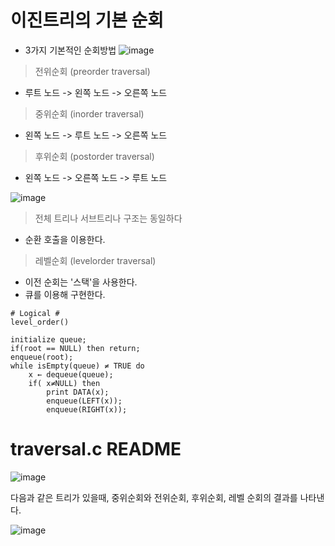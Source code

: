 # 이진트리의 기본 순회
- 3가지 기본적인 순회방법
![image](https://user-images.githubusercontent.com/21982942/167869702-6a0f05b4-13cb-454b-8e45-0eac998c64f8.png)

> 전위순회 (preorder traversal)
- 루트 노드 -> 왼쪽 노드 -> 오른쪽 노드
> 중위순회 (inorder traversal)
- 왼쪽 노드 -> 루트 노드 -> 오른쪽 노드
> 후위순회 (postorder traversal)
- 왼쪽 노드 -> 오른쪽 노드 -> 루트 노드

![image](https://user-images.githubusercontent.com/21982942/167869752-91d86f2f-93ca-4000-9cc3-d9dae702f048.png)

> 전체 트리나 서브트리나 구조는 동일하다
- 순환 호출을 이용한다.

> 레벨순회 (levelorder traversal)
- 이전 순회는 '스택'을 사용한다.
- 큐를 이용해 구현한다.

```
# Logical #
level_order()

initialize queue;
if(root == NULL) then return;
enqueue(root);
while isEmpty(queue) ≠ TRUE do
    x ← dequeue(queue);
    if( x≠NULL) then
        print DATA(x);
        enqueue(LEFT(x));
        enqueue(RIGHT(x));
```

# traversal.c README
![image](https://user-images.githubusercontent.com/21982942/167870035-60259dd7-08a2-41ee-8dc6-fb9d90ba29fc.png)

다음과 같은 트리가 있을때, 중위순회와 전위순회, 후위순회, 레벨 순회의 결과를 나타낸다.

![image](https://user-images.githubusercontent.com/21982942/167870470-a8ae5394-3adb-49da-b483-1708c985455f.png)